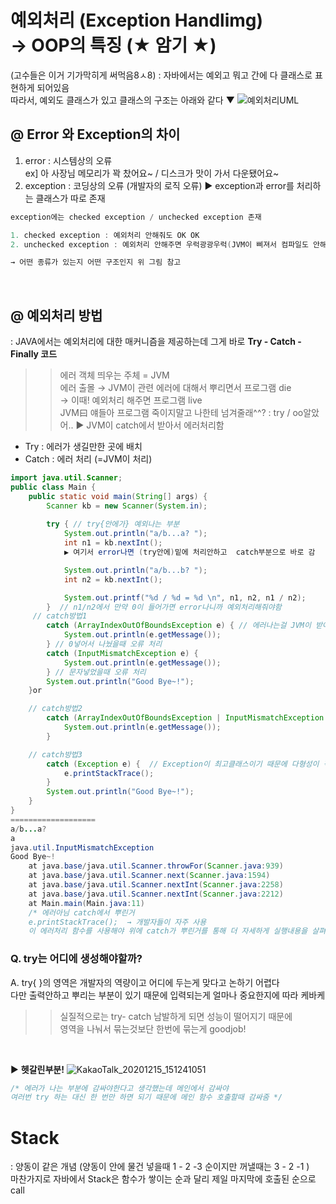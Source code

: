 # 예외처리 (Exception Handlimg) <br> → OOP의 특징 (★ 암기 ★)
(고수들은 이거 기가막히게 써먹음8ㅅ8)
: 자바에서는 예외고 뭐고 간에 다 클래스로 표현하게 되어있음 <br>
따라서, 예외도 클래스가 있고 클래스의 구조는 아래와 같다 ▼
![예외처리UML](https://user-images.githubusercontent.com/74290204/102187064-da489980-3ef6-11eb-9ebd-92b2deb58829.png)
## @ Error 와 Exception의 차이
1. error : 시스템상의 오류 <br>
ex] 아 사장님 메모리가 꽉 찼어요~ / 디스크가 맛이 가서 다운됐어요~
2. exception : 코딩상의 오류 (개발자의 로직 오류)
▶ exception과 error를 처리하는 클래스가 따로 존재
```java
exception에는 checked exception / unchecked exception 존재 

1. checked exception : 예외처리 안해줘도 OK OK
2. unchecked exception : 예외처리 안해주면 우럭광광우럭(JVM이 삐져서 컴파일도 안해줘ㅠ)

→ 어떤 종류가 있는지 어떤 구조인지 위 그림 참고
```
<br>

## @ 예외처리 방법
: JAVA에서는 예외처리에 대한 매커니즘을 제공하는데 그게 바로 **Try - Catch - Finally 코드**
>> 에러 객체 띄우는 주체 = JVM <br>
에러 출몰 → JVM이 관련 에러에 대해서 뿌리면서 프로그램 die <br> 
→ 이때! 예외처리 해주면 프로그램 live  <br>
JVM曰 얘들아 프로그램 죽이지말고 나한테 넘겨줄래^^? : try / oo알았어.. ▶ JVM이 catch에서 받아서 에러처리함
- Try : 에러가 생길만한 곳에 배치
- Catch : 에러 처리 (=JVM이 처리)
```java
import java.util.Scanner;
public class Main {
	public static void main(String[] args) {
		Scanner kb = new Scanner(System.in);
	
		try { // try{안에가} 예외나는 부분
			System.out.println("a/b...a? ");
			int n1 = kb.nextInt();  
            ▶ 여기서 error나면 (try안에)밑에 처리안하고  catch부분으로 바로 감 

			System.out.println("a/b...b? ");
			int n2 = kb.nextInt();

			System.out.printf("%d / %d = %d \n", n1, n2, n1 / n2);
		}  // n1/n2에서 만약 0이 들어가면 error나니까 예외처리해줘야함
     // catch방법1    
		catch (ArrayIndexOutOfBoundsException e) { // 에러나는걸 JVM이 받아서 처리해주는 부분
			System.out.println(e.getMessage());  
		} // 0넣어서 나눴을때 오류 처리
		catch (InputMismatchException e) { 
			System.out.println(e.getMessage());  
		} // 문자넣었을때 오류 처리
		System.out.println("Good Bye~!");
	}or

    // catch방법2
		catch (ArrayIndexOutOfBoundsException | InputMismatchException e) {  // | 는 or 
			System.out.println(e.getMessage());  
		}

	// catch방법3
		catch (Exception e) {  // Exception이 최고클래스이기 때문에 다형성이 적용되서 가능한것 
			e.printStackTrace();   
		}  
		System.out.println("Good Bye~!");
	}
}
===================
a/b...a? 
a
java.util.InputMismatchException
Good Bye~!
	at java.base/java.util.Scanner.throwFor(Scanner.java:939)
	at java.base/java.util.Scanner.next(Scanner.java:1594)
	at java.base/java.util.Scanner.nextInt(Scanner.java:2258)
	at java.base/java.util.Scanner.nextInt(Scanner.java:2212)
	at Main.main(Main.java:11)  
    /* 에러아님 catch에서 뿌린거 
    e.printStackTrace();  → 개발자들이 자주 사용 
    이 에러처리 함수를 사용해야 위에 catch가 뿌린거를 통해 더 자세하게 실행내용을 살펴볼 수 있기 때문! */
```
### Q. try는 어디에 생성해야할까?
A. try{ }의 영역은 개발자의 역량이고 어디에 두는게 맞다고 논하기 어렵다 <br> 다만 출력안하고 뿌리는 부분이 있기 때문에 입력되는게 얼마나 중요한지에 따라 케바케 <br>
>> 실질적으로는 try- catch 남발하게 되면 성능이 떨어지기 때문에 <br> 영역을 나눠서 묶는것보단 한번에 묶는게 goodjob!

<br>

▶ **헷갈린부분!**
![KakaoTalk_20201215_151241051](https://user-images.githubusercontent.com/74290204/102216550-a7b29700-3f1e-11eb-9cbb-32b25c203ede.png)

```java
/* 에러가 나는 부분에 감싸야한다고 생각했는데 메인에서 감싸야 
여러번 try 하는 대신 한 번만 하면 되기 때문에 메인 함수 호출할때 감싸줌 */
```

# Stack 
: 양동이 같은 개념 (양동이 안에 물건 넣을때 1 - 2 -3 순이지만 꺼낼때는 3 - 2 -1 ) <br>
마찬가지로 자바에서 Stack은 함수가 쌓이는 순과 달리 제일 마지막에 호출된 순으로 call
